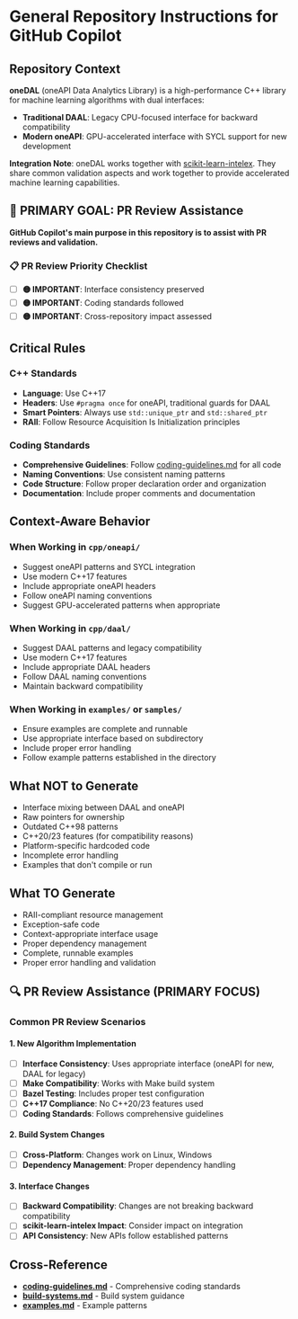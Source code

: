 # General Repository Instructions for GitHub Copilot

## Repository Context

**oneDAL** (oneAPI Data Analytics Library) is a high-performance C++ library for machine learning algorithms with dual interfaces:

- **Traditional DAAL**: Legacy CPU-focused interface for backward compatibility
- **Modern oneAPI**: GPU-accelerated interface with SYCL support for new development

**Integration Note**: oneDAL works together with [scikit-learn-intelex](https://github.com/intel/scikit-learn-intelex). They share common validation aspects and work together to provide accelerated machine learning capabilities.

## 🎯 **PRIMARY GOAL: PR Review Assistance**

**GitHub Copilot's main purpose in this repository is to assist with PR reviews and validation.**

### 📋 **PR Review Priority Checklist**
- [ ] **🟡 IMPORTANT**: Interface consistency preserved
- [ ] **🟡 IMPORTANT**: Coding standards followed
- [ ] **🟡 IMPORTANT**: Cross-repository impact assessed

## Critical Rules

### C++ Standards
- **Language**: Use C++17
- **Headers**: Use `#pragma once` for oneAPI, traditional guards for DAAL
- **Smart Pointers**: Always use `std::unique_ptr` and `std::shared_ptr`
- **RAII**: Follow Resource Acquisition Is Initialization principles

### Coding Standards
- **Comprehensive Guidelines**: Follow [coding-guidelines.md](/.github/instructions/cpp-coding-guidelines.md) for all code
- **Naming Conventions**: Use consistent naming patterns
- **Code Structure**: Follow proper declaration order and organization
- **Documentation**: Include proper comments and documentation

## Context-Aware Behavior

### When Working in `cpp/oneapi/`
- Suggest oneAPI patterns and SYCL integration
- Use modern C++17 features
- Include appropriate oneAPI headers
- Follow oneAPI naming conventions
- Suggest GPU-accelerated patterns when appropriate

### When Working in `cpp/daal/`
- Suggest DAAL patterns and legacy compatibility
- Use modern C++17 features
- Include appropriate DAAL headers
- Follow DAAL naming conventions
- Maintain backward compatibility

### When Working in `examples/` or `samples/`
- Ensure examples are complete and runnable
- Use appropriate interface based on subdirectory
- Include proper error handling
- Follow example patterns established in the directory

## What NOT to Generate

- Interface mixing between DAAL and oneAPI
- Raw pointers for ownership
- Outdated C++98 patterns
- C++20/23 features (for compatibility reasons)
- Platform-specific hardcoded code
- Incomplete error handling
- Examples that don't compile or run

## What TO Generate

- RAII-compliant resource management
- Exception-safe code
- Context-appropriate interface usage
- Proper dependency management
- Complete, runnable examples
- Proper error handling and validation

## 🔍 **PR Review Assistance (PRIMARY FOCUS)**

### Common PR Review Scenarios

#### **1. New Algorithm Implementation**
- [ ] **Interface Consistency**: Uses appropriate interface (oneAPI for new, DAAL for legacy)
- [ ] **Make Compatibility**: Works with Make build system
- [ ] **Bazel Testing**: Includes proper test configuration
- [ ] **C++17 Compliance**: No C++20/23 features used
- [ ] **Coding Standards**: Follows comprehensive guidelines

#### **2. Build System Changes**
- [ ] **Cross-Platform**: Changes work on Linux, Windows
- [ ] **Dependency Management**: Proper dependency handling

#### **3. Interface Changes**
- [ ] **Backward Compatibility**: Changes are not breaking backward compatibility
- [ ] **scikit-learn-intelex Impact**: Consider impact on integration
- [ ] **API Consistency**: New APIs follow established patterns

## Cross-Reference
- **[coding-guidelines.md](/.github/instructions/cpp-coding-guidelines.md)** - Comprehensive coding standards
- **[build-systems.md](/.github/instructions/build-systems.md)** - Build system guidance
- **[examples.md](/.github/instructions/examples.md)** - Example patterns